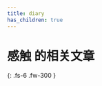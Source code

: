 ```yaml
---
title: diary
has_children: true
---
```

# 感触 的相关文章
{: .fs-6 .fw-300 }

<script type="text/javascript" src="https://amazingkenneth.github.io/admin/work.js"></script>